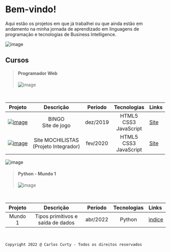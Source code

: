 # Bem-vindo!

Aqui estão os projetos em que já trabalhei ou que ainda estão em andamento na minha jornada de aprendizado em linguagens de programação e tecnologias de Business Intelligence.



![image](https://user-images.githubusercontent.com/68711113/165002315-c8b84367-987b-482b-b930-8c84d7e8afaa.png)

## Cursos
>
>#### Programador Web<br> 
>
>![image](https://user-images.githubusercontent.com/68711113/165768866-bc80e89c-13c8-454b-93db-5505ad320163.png)
>
<br>

Projeto | Descrição | Período | Tecnologias | Links
:-----: | :-----: | :-----: | :-----: | :----------
[![image](https://user-images.githubusercontent.com/68711113/165095493-0cd495e0-abf4-4238-87d3-17e5a3ca45af.png)](https://carloscurty.github.io/bingo) | BINGO<br>Site de jogo | dez/2019 | HTML5<br>CSS3<br>JavaScript | [Site](https://curtydigital.000webhostapp.com/bingo/bingo_75.html) | 
[![image](https://user-images.githubusercontent.com/68711113/165096216-7b6e6760-e341-4aa4-a18d-931c1c7c795e.png)](https://carloscurty.github.io/mochilistas) | Site MOCHILISTAS<br>(Projeto Integrador) | fev/2020 | HTML5<br>CSS3<br>JavaScript | [Site](https://curtydigital.000webhostapp.com/mochilistas) | 

 ![image](https://user-images.githubusercontent.com/68711113/165002315-c8b84367-987b-482b-b930-8c84d7e8afaa.png)

>
>#### Python - Mundo 1<br> 
>
>![image](https://user-images.githubusercontent.com/68711113/165805297-0dbdcc4c-1985-450d-a4ee-1856d614545a.png)
>
<br>

Projeto | Descrição | Período | Tecnologias | Links
:-----: | :-----: | :-----: | :-----: | :----------
Mundo 1 | Tipos primitivos e saída de dados | abr/2022 | Python | [ìndice](https://carloscurty.github.io/CursoemVideo-Python-Mundo1) |

<br>

~~~
Copyright 2022 @ Carlos Curty - Todos os direitos reservados
~~~
